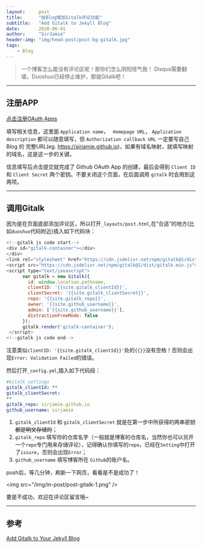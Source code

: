 ```yaml
---
layout:     post
title:      "给Blog增加Gitalk评论功能"
subtitle:   "Add Gitalk to Jekyll Blog"
date:       2020-06-01
author:     "SirJamie"
header-img: "img/head-post/post-bg-gitalk.jpg"
tags:
    - Blog
---
```


> 一个博客怎么能没有评论区呢！那你们怎么阴阳怪气我！
> Disqus需要翻墙，Duoshuo已经停止维护，那就Gitalk吧！

---

## 注册APP
[点击注册OAuth Apps](https://github.com/settings/applications/new)

填写相关信息，这里面 ``Application name``， `` Homepage URL``， ``Application description`` 都可以随意填写，但 ``Authorization callback URL`` 一定要写自己 Blog 的 完整URL(eg. https://sirjamie.github.io)，如果有域名映射，就填写映射的域名，这是这一步的关键。

信息填写后点击提交就完成了 Github OAuth App 的创建，最后会得到 ``Client ID`` 和 ``Client Secret`` 两个密钥。不要关闭这个页面，在后面调用 ``gitalk`` 时会用到这两项。


---

## 调用Gitalk

因为是在页面底部添加评论区，所以打开```_layouts/post.html```,在“合适”的地方(比如``duoshuo``代码附近)插入如下代码块：
```js
<!--gitalk js code start-->
<div id="gitalk-container"></div>
</div>
<link rel="stylesheet" href="https://cdn.jsdelivr.net/npm/gitalk@1/dist/gitalk.css">
<script src="https://cdn.jsdelivr.net/npm/gitalk@1/dist/gitalk.min.js"></script>
<script type="text/javascript">
      var gitalk = new Gitalk({
        id: window.location.pathname,
        clientID: '{{site.gitalk_clientId}}',
        clientSecret: '{{site.gitalk_clientSecret}}',
        repo: '{{site.gitalk_repo}}',
        owner: '{{site.github_username}}',
        admin: ['{{site.github_username}}'],
        distractionFreeMode: false
      });
      gitalk.render('gitalk-container');
 </script>
<!--gitalk js code end-->
```

注意类似``clientID: '{{site.gitalk_clientId}}'``处的``{{}}``没有空格！否则会出现``Error: Validation Failed``的错误。

然后打开``_config.yml``,插入如下代码段：
```yml
#Gitalk settings
gitalk_clientId: **
gitalk_clientSecret:
**
gitalk_repo: sirjamie.github.io
github_username: sirjamie
```

1. ``gitalk_clientId`` 和 ``gitalk_clientSecret`` 就是在第一步中所获得的两串密钥  ~~都是明文存储的~~；
2. ``gitalk_repo`` 填写你的仓库名字（一般就是博客的仓库名，当然你也可以另开一个``repo``专门用来存储评论），记得确认你填写的``repo``，已经在``Setting``中打开了``issure``，否则会出现``Error``；
3. ``github_username`` 填写博客所在 ``Github``的账户名。

push后，等几分钟，刷新一下网页，看看是不是成功了！

<img src="/img/in-post/post-gitalk-1.png” />

要是不成功，欢迎在评论区留言哦~

---

## 参考
[Add Gitalk to Your Jekyll Blog](https://aerolith.ink/2018/08/25/Gitalk/)